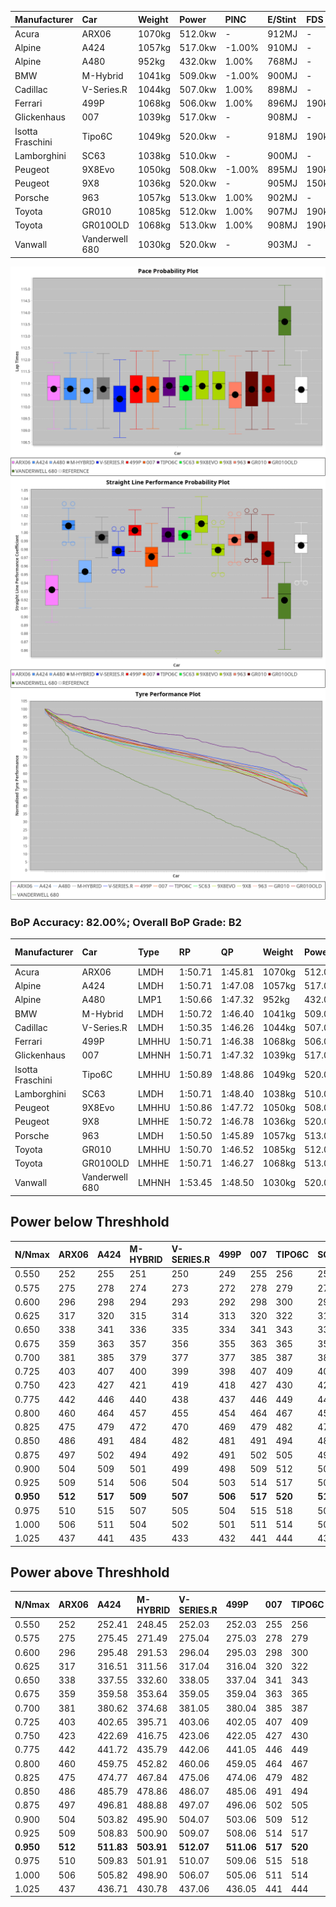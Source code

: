 | Manufacturer     | Car            | Weight | Power   | PINC    | E/Stint | FDS     |
|:-|:-|:-|:-|:-|:-|:-|
| Acura            | ARX06          | 1070kg | 512.0kw |    -    | 912MJ   |    -    |
| Alpine           | A424           | 1057kg | 517.0kw | -1.00%  | 910MJ   |    -    |
| Alpine           | A480           | 952kg  | 432.0kw | 1.00%   | 768MJ   |    -    |
| BMW              | M-Hybrid       | 1041kg | 509.0kw | -1.00%  | 900MJ   |    -    |
| Cadillac         | V-Series.R     | 1044kg | 507.0kw | 1.00%   | 898MJ   |    -    |
| Ferrari          | 499P           | 1068kg | 506.0kw | 1.00%   | 896MJ   | 190kph  |
| Glickenhaus      | 007            | 1039kg | 517.0kw |    -    | 908MJ   |    -    |
| Isotta Fraschini | Tipo6C         | 1049kg | 520.0kw |    -    | 918MJ   | 190kph  |
| Lamborghini      | SC63           | 1038kg | 510.0kw |    -    | 900MJ   |    -    |
| Peugeot          | 9X8Evo         | 1050kg | 508.0kw | -1.00%  | 895MJ   | 190kph  |
| Peugeot          | 9X8            | 1036kg | 520.0kw |    -    | 905MJ   | 150kph  |
| Porsche          | 963            | 1057kg | 513.0kw | 1.00%   | 902MJ   |    -    |
| Toyota           | GR010          | 1085kg | 512.0kw | 1.00%   | 907MJ   | 190kph  |
| Toyota           | GR010OLD       | 1068kg | 513.0kw | 1.00%   | 908MJ   | 190kph  |
| Vanwall          | Vanderwell 680 | 1030kg | 520.0kw |    -    | 903MJ   |    -    |

![PACECHART](./IMG/ACOMETHOD.png)
![STRAIGHTLINEPERFORMANCECHART](./IMG/ACOMETHOD_sp.png)
![TYREPERFORMANCECHART](./IMG/ACOMETHOD_tw.png)

### BoP Accuracy: 82.00%; Overall BoP Grade: B2
| Manufacturer     | Car            | Type  | RP      | QP      | Weight | Power¹  | Threshhold | PINC    | Power²   | E/Stint | AVG Vmax  | FDS     | RDLC | L/Stint | BOP-Grade | Model Accuracy | Model Points | Match% | SimDiff |
|:-|:-|:-|:-|:-|:-|:-|:-|:-|:-|:-|:-|:-|:-|:-|:-|:-|:-|:-|:-|
| Acura            | ARX06          | LMDH  | 1:50.71 | 1:45.81 | 1070kg | 512.0kw | 210.0kph   |    -    | 512.00kw |  912MJ  | 279.82kph |    -    | 1.00 | 33      | -B2       | 100.00%        | 995          | 83.28% | #       |
| Alpine           | A424           | LMDH  | 1:50.71 | 1:47.08 | 1057kg | 517.0kw | 210.0kph   | -1.00%  | 511.80kw |  910MJ  | 291.76kph |    -    | 1.00 | 33      | -A2       | 100.00%        | 635          | 92.54% | #       |
| Alpine           | A480           | LMP1  | 1:50.66 | 1:47.32 |  952kg | 432.0kw | 210.0kph   | 1.00%   | 436.30kw |  768MJ  | 282.41kph |    -    | 0.97 | 31      | +A2       | 94.90%         | 707          | 93.11% | #       |
| BMW              | M-Hybrid       | LMDH  | 1:50.72 | 1:46.40 | 1041kg | 509.0kw | 210.0kph   | -1.00%  | 503.90kw |  900MJ  | 289.74kph |    -    | 1.01 | 33      | -A2       | 100.00%        | 1696         | 92.52% | #       |
| Cadillac         | V-Series.R     | LMDH  | 1:50.35 | 1:46.26 | 1044kg | 507.0kw | 210.0kph   | 1.00%   | 512.10kw |  898MJ  | 286.73kph |    -    | 1.02 | 33      | -B2       | 88.64%         | 2076         | 82.17% | #       |
| Ferrari          | 499P           | LMHHU | 1:50.71 | 1:46.38 | 1068kg | 506.0kw | 210.0kph   | 1.00%   | 511.10kw |  896MJ  | 289.83kph | 190kph  | 1.02 | 33      | ~A1       | 91.94%         | 2476         | 98.91% | #       |
| Glickenhaus      | 007            | LMHNH | 1:50.71 | 1:47.32 | 1039kg | 517.0kw | 210.0kph   |    -    | 517.00kw |  908MJ  | 287.67kph |    -    | 0.96 | 33      | ~A1       | 95.63%         | 1510         | 97.07% | #       |
| Isotta Fraschini | Tipo6C         | LMHHU | 1:50.89 | 1:48.86 | 1049kg | 520.0kw | 210.0kph   |    -    | 520.00kw |  918MJ  | 291.44kph | 190kph  | 1.05 | 33      | +Ω1       | 100.00%        | 66           | 47.03% | #       |
| Lamborghini      | SC63           | LMDH  | 1:50.71 | 1:48.40 | 1038kg | 510.0kw | 210.0kph   |    -    | 510.00kw |  900MJ  | 290.75kph |    -    | 1.04 | 33      | -A2       | 100.00%        | 504          | 91.15% | #       |
| Peugeot          | 9X8Evo         | LMHHU | 1:50.86 | 1:47.72 | 1050kg | 508.0kw | 210.0kph   | -1.00%  | 502.90kw |  895MJ  | 291.56kph | 190kph  | 1.00 | 33      | +B2       | 100.00%        | 249          | 81.72% | #       |
| Peugeot          | 9X8            | LMHHE | 1:50.72 | 1:46.78 | 1036kg | 520.0kw | 210.0kph   |    -    | 520.00kw |  905MJ  | 288.51kph | 150kph  | 1.03 | 33      | ~A1       | 98.33%         | 2173         | 96.17% | #       |
| Porsche          | 963            | LMDH  | 1:50.50 | 1:45.89 | 1057kg | 513.0kw | 210.0kph   | 1.00%   | 518.10kw |  902MJ  | 289.30kph |    -    | 1.00 | 33      | -B1       | 90.40%         | 5633         | 89.29% | #       |
| Toyota           | GR010          | LMHHU | 1:50.70 | 1:46.52 | 1085kg | 512.0kw | 210.0kph   | 1.00%   | 517.10kw |  907MJ  | 288.32kph | 190kph  | 1.00 | 33      | ~A1       | 90.11%         | 3235         | 99.36% | #       |
| Toyota           | GR010OLD       | LMHHE | 1:50.71 | 1:46.27 | 1068kg | 513.0kw | 210.0kph   | 1.00%   | 518.10kw |  908MJ  | 286.72kph | 190kph  | 1.02 | 33      | ~A1       | 99.03%         | 1536         | 95.20% | #       |
| Vanwall          | Vanderwell 680 | LMHNH | 1:53.45 | 1:48.50 | 1030kg | 520.0kw | 210.0kph   |    -    | 520.00kw |  903MJ  | 280.66kph |    -    | 1.02 | 33      | +Ω2       | 97.68%         | 632          | -9.55% | #       |

## Power below Threshhold
| N/Nmax    | ARX06   | A424    | M-HYBRID | V-SERIES.R | 499P    | 007     | TIPO6C  | SC63    | 9X8EVO  | 9X8     | 963     | GR010   | GR010OLD | VANDERWELL 680 | ​     | RPM      | A480       |
|:-|:-|:-|:-|:-|:-|:-|:-|:-|:-|:-|:-|:-|:-|:-|:-|:-|:-|
|  0.550    |  252    |  255    |  251     |  250       |  249    |  255    |  256    |  251    |  250    |  256    |  253    |  252    |  253     |  256           |  ​    |   --     |  0.00      |
|  0.575    |  275    |  278    |  274     |  273       |  272    |  278    |  279    |  274    |  273    |  279    |  276    |  275    |  276     |  279           |  ​    |   --     |  0.00      |
|  0.600    |  296    |  298    |  294     |  293       |  292    |  298    |  300    |  295    |  293    |  300    |  296    |  296    |  296     |  300           |  ​    |   --     |  0.00      |
|  0.625    |  317    |  320    |  315     |  314       |  313    |  320    |  322    |  316    |  314    |  322    |  317    |  317    |  317     |  322           |  ​    |   --     |  0.00      |
|  0.650    |  338    |  341    |  336     |  335       |  334    |  341    |  343    |  337    |  335    |  343    |  338    |  338    |  338     |  343           |  ​    |   --     |  0.00      |
|  0.675    |  359    |  363    |  357     |  356       |  355    |  363    |  365    |  358    |  357    |  365    |  360    |  359    |  360     |  365           |  ​    |   --     |  0.00      |
|  0.700    |  381    |  385    |  379     |  377       |  377    |  385    |  387    |  380    |  378    |  387    |  382    |  381    |  382     |  387           |  ​    |   --     |  0.00      |
|  0.725    |  403    |  407    |  400     |  399       |  398    |  407    |  409    |  401    |  399    |  409    |  403    |  403    |  403     |  409           |  ​    |   --     |  0.00      |
|  0.750    |  423    |  427    |  421     |  419       |  418    |  427    |  430    |  422    |  420    |  430    |  424    |  423    |  424     |  430           |  ​    |   --     |  0.00      |
|  0.775    |  442    |  446    |  440     |  438       |  437    |  446    |  449    |  441    |  439    |  449    |  443    |  442    |  443     |  449           |  ​    |  5000    |  255.58    |
|  0.800    |  460    |  464    |  457     |  455       |  454    |  464    |  467    |  458    |  456    |  467    |  461    |  460    |  461     |  467           |  ​    |  5500    |  301.69    |
|  0.825    |  475    |  479    |  472     |  470       |  469    |  479    |  482    |  473    |  471    |  482    |  476    |  475    |  476     |  482           |  ​    |  6000    |  336.77    |
|  0.850    |  486    |  491    |  484     |  482       |  481    |  491    |  494    |  485    |  483    |  494    |  487    |  486    |  487     |  494           |  ​    |  6500    |  380.87    |
|  0.875    |  497    |  502    |  494     |  492       |  491    |  502    |  505    |  495    |  493    |  505    |  498    |  497    |  498     |  505           |  ​    |  7000    |  424.97    |
|  0.900    |  504    |  509    |  501     |  499       |  498    |  509    |  512    |  502    |  500    |  512    |  505    |  504    |  505     |  512           |  ​    |  7500    |  435.99    |
|  0.925    |  509    |  514    |  506     |  504       |  503    |  514    |  517    |  507    |  505    |  517    |  510    |  509    |  510     |  517           |  ​    |  8000    |  431.98    |
| **0.950** | **512** | **517** | **509**  | **507**    | **506** | **517** | **520** | **510** | **508** | **520** | **513** | **512** | **513**  | **520**        | **​** | **8500** | **434.99** |
|  0.975    |  510    |  515    |  507     |  505       |  504    |  515    |  518    |  508    |  506    |  518    |  511    |  510    |  511     |  518           |  ​    |  9000    |  217.50    |
|  1.000    |  506    |  511    |  504     |  502       |  501    |  511    |  514    |  505    |  503    |  514    |  507    |  506    |  507     |  514           |  ​    |   --     |  0.00      |
|  1.025    |  437    |  441    |  435     |  433       |  432    |  441    |  444    |  436    |  434    |  444    |  438    |  437    |  438     |  444           |  ​    |   --     |  0.00      |

## Power above Threshhold
| N/Nmax    | ARX06   | A424       | M-HYBRID   | V-SERIES.R | 499P       | 007     | TIPO6C  | SC63    | 9X8EVO     | 9X8     | 963        | GR010      | GR010OLD   | VANDERWELL 680 | ​     | RPM      | A480       |
|:-|:-|:-|:-|:-|:-|:-|:-|:-|:-|:-|:-|:-|:-|:-|:-|:-|:-|
|  0.550    |  252    |  252.41    |  248.45    |  252.03    |  252.03    |  255    |  256    |  251    |  247.45    |  256    |  255.06    |  255.06    |  255.06    |  256           |  ​    |   --     |  0.00      |
|  0.575    |  275    |  275.45    |  271.49    |  275.04    |  275.03    |  278    |  279    |  274    |  270.49    |  279    |  278.07    |  278.06    |  278.07    |  279           |  ​    |   --     |  0.00      |
|  0.600    |  296    |  295.48    |  291.53    |  296.04    |  295.03    |  298    |  300    |  295    |  290.53    |  300    |  299.08    |  298.07    |  299.08    |  300           |  ​    |   --     |  0.00      |
|  0.625    |  317    |  316.51    |  311.56    |  317.04    |  316.04    |  320    |  322    |  316    |  310.57    |  322    |  321.08    |  320.07    |  321.08    |  322           |  ​    |   --     |  0.00      |
|  0.650    |  338    |  337.55    |  332.60    |  338.05    |  337.04    |  341    |  343    |  337    |  331.61    |  343    |  342.09    |  341.08    |  342.09    |  343           |  ​    |   --     |  0.00      |
|  0.675    |  359    |  359.58    |  353.64    |  359.05    |  359.04    |  363    |  365    |  358    |  352.65    |  365    |  364.09    |  363.08    |  364.09    |  365           |  ​    |   --     |  0.00      |
|  0.700    |  381    |  380.62    |  374.68    |  381.05    |  380.04    |  385    |  387    |  380    |  374.69    |  387    |  386.10    |  385.09    |  386.10    |  387           |  ​    |   --     |  0.00      |
|  0.725    |  403    |  402.65    |  395.71    |  403.06    |  402.05    |  407    |  409    |  401    |  395.72    |  409    |  407.10    |  407.09    |  407.10    |  409           |  ​    |   --     |  0.00      |
|  0.750    |  423    |  422.69    |  416.75    |  423.06    |  422.05    |  427    |  430    |  422    |  415.76    |  430    |  428.11    |  427.10    |  428.11    |  430           |  ​    |   --     |  0.00      |
|  0.775    |  442    |  441.72    |  435.79    |  442.06    |  441.05    |  446    |  449    |  441    |  434.80    |  449    |  447.11    |  446.10    |  447.11    |  449           |  ​    |  5000    |  255.58    |
|  0.800    |  460    |  459.75    |  452.82    |  460.06    |  459.05    |  464    |  467    |  458    |  451.83    |  467    |  465.12    |  464.11    |  465.12    |  467           |  ​    |  5500    |  301.69    |
|  0.825    |  475    |  474.77    |  467.84    |  475.06    |  474.06    |  479    |  482    |  473    |  466.85    |  482    |  480.12    |  479.11    |  480.12    |  482           |  ​    |  6000    |  336.77    |
|  0.850    |  486    |  485.79    |  478.86    |  486.07    |  485.06    |  491    |  494    |  485    |  477.87    |  494    |  492.12    |  491.11    |  492.12    |  494           |  ​    |  6500    |  380.87    |
|  0.875    |  497    |  496.81    |  488.88    |  497.07    |  496.06    |  502    |  505    |  495    |  487.89    |  505    |  503.13    |  502.12    |  503.13    |  505           |  ​    |  7000    |  424.97    |
|  0.900    |  504    |  503.82    |  495.90    |  504.07    |  503.06    |  509    |  512    |  502    |  494.91    |  512    |  510.13    |  509.12    |  510.13    |  512           |  ​    |  7500    |  435.99    |
|  0.925    |  509    |  508.83    |  500.90    |  509.07    |  508.06    |  514    |  517    |  507    |  499.91    |  517    |  515.13    |  514.12    |  515.13    |  517           |  ​    |  8000    |  431.98    |
| **0.950** | **512** | **511.83** | **503.91** | **512.07** | **511.06** | **517** | **520** | **510** | **502.92** | **520** | **518.13** | **517.12** | **518.13** | **520**        | **​** | **8500** | **434.99** |
|  0.975    |  510    |  509.83    |  501.91    |  510.07    |  509.06    |  515    |  518    |  508    |  500.92    |  518    |  516.13    |  515.12    |  516.13    |  518           |  ​    |  9000    |  217.50    |
|  1.000    |  506    |  505.82    |  498.90    |  506.07    |  505.06    |  511    |  514    |  505    |  497.91    |  514    |  512.13    |  511.12    |  512.13    |  514           |  ​    |   --     |  0.00      |
|  1.025    |  437    |  436.71    |  430.78    |  437.06    |  436.05    |  441    |  444    |  436    |  429.79    |  444    |  442.11    |  441.10    |  442.11    |  444           |  ​    |   --     |  0.00      |
